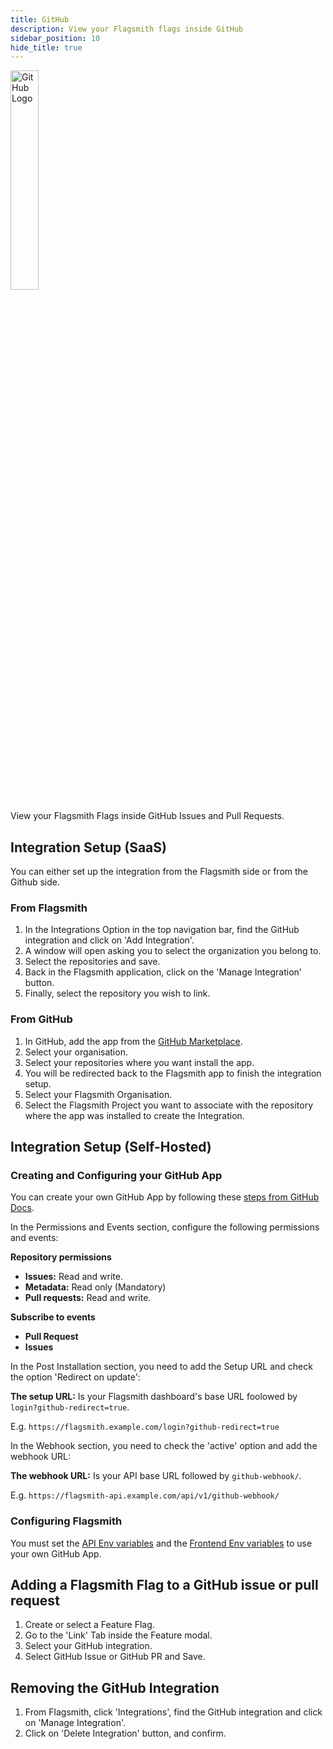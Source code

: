 ```yaml
---
title: GitHub
description: View your Flagsmith flags inside GitHub
sidebar_position: 10
hide_title: true
---
```


<img src="/img/integrations/github/github-logo.svg" alt="GitHub Logo" width="30%" height="30%"/>

View your Flagsmith Flags inside GitHub Issues and Pull Requests.

## Integration Setup (SaaS)

You can either set up the integration from the Flagsmith side or from the Github side.

### From Flagsmith

1. In the Integrations Option in the top navigation bar, find the GitHub integration and click on 'Add Integration'.
2. A window will open asking you to select the organization you belong to.
3. Select the repositories and save.
4. Back in the Flagsmith application, click on the 'Manage Integration' button.
5. Finally, select the repository you wish to link.

### From GitHub

1. In GitHub, add the app from the [GitHub Marketplace](https://github.com/apps/flagsmith).
2. Select your organisation.
3. Select your repositories where you want install the app.
4. You will be redirected back to the Flagsmith app to finish the integration setup.
5. Select your Flagsmith Organisation.
6. Select the Flagsmith Project you want to associate with the repository where the app was installed to create the
   Integration.

## Integration Setup (Self-Hosted)

### Creating and Configuring your GitHub App

You can create your own GitHub App by following these
[steps from GitHub Docs](https://docs.github.com/en/apps/creating-github-apps/registering-a-github-app/registering-a-github-app).

In the Permissions and Events section, configure the following permissions and events:

**Repository permissions**

- **Issues:** Read and write.
- **Metadata:** Read only (Mandatory)
- **Pull requests:** Read and write.

**Subscribe to events**

- **Pull Request**
- **Issues**

In the Post Installation section, you need to add the Setup URL and check the option 'Redirect on update':

**The setup URL:** Is your Flagsmith dashboard's base URL foolowed by `login?github-redirect=true`.

E.g. `https://flagsmith.example.com/login?github-redirect=true`

In the Webhook section, you need to check the 'active' option and add the webhook URL:

**The webhook URL:** Is your API base URL followed by `github-webhook/`.

E.g. `https://flagsmith-api.example.com/api/v1/github-webhook/`

### Configuring Flagsmith

You must set the [API Env variables](/deployment/hosting/locally-api.md#github-integration-environment-variables) and
the [Frontend Env variables](/deployment/hosting/locally-frontend.md#github-integration-environment-variables) to use
your own GitHub App.

## Adding a Flagsmith Flag to a GitHub issue or pull request

1. Create or select a Feature Flag.
2. Go to the 'Link' Tab inside the Feature modal.
3. Select your GitHub integration.
4. Select GitHub Issue or GitHub PR and Save.

## Removing the GitHub Integration

1. From Flagsmith, click 'Integrations', find the GitHub integration and click on 'Manage Integration'.
2. Click on 'Delete Integration' button, and confirm.
